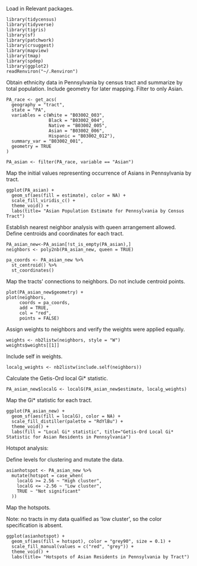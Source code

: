 
Load in Relevant packages.

```{r}
library(tidycensus)
library(tidyverse)
library(tigris)
library(sf)
library(patchwork)
library(crsuggest)
library(mapview)
library(tmap)
library(spdep)
library(ggplot2)
readRenviron("~/.Renviron")
```

Obtain ethnicity data in Pennsylvania by census tract and summarize by total population. Include geometry for later mapping. Filter to only Asian.

```{r}
PA_race <- get_acs(
  geography = "tract",
  state = "PA",
  variables = c(White = "B03002_003",
                Black = "B03002_004",
                Native = "B03002_005",
                Asian = "B03002_006",
                Hispanic = "B03002_012"),
  summary_var = "B03002_001",
  geometry = TRUE
)

PA_asian <- filter(PA_race, variable == "Asian")
```

Map the initial values representing occurrence of Asians in Pennsylvania by tract.

```{r}
ggplot(PA_asian) + 
  geom_sf(aes(fill = estimate), color = NA) + 
  scale_fill_viridis_c() + 
  theme_void() +
  labs(title= "Asian Population Estimate for Pennsylvania by Census Tract")
```
Establish nearest neighbor analysis with queen arrangement allowed. Define centroids and coordinates for each tract. 

```{r}
PA_asian_new<-PA_asian[!st_is_empty(PA_asian),]
neighbors <- poly2nb(PA_asian_new, queen = TRUE)

pa_coords <- PA_asian_new %>%
  st_centroid() %>%
  st_coordinates()
```

Map the tracts' connections to neighbors. Do not include centroid points.

```{r}
plot(PA_asian_new$geometry) +
plot(neighbors, 
     coords = pa_coords, 
     add = TRUE, 
     col = "red", 
     points = FALSE)
```

Assign weights to neighbors and verify the weights were applied equally.

```{r}
weights <- nb2listw(neighbors, style = "W")
weights$weights[[1]]
```

Include self in weights.

```{r}
localg_weights <- nb2listw(include.self(neighbors))
```

Calculate the Getis-Ord local Gi* statistic.

```{r}
PA_asian_new$localG <- localG(PA_asian_new$estimate, localg_weights)
```

Map the Gi* statistic for each tract.

```{r}
ggplot(PA_asian_new) + 
  geom_sf(aes(fill = localG), color = NA) + 
  scale_fill_distiller(palette = "RdYlBu") + 
  theme_void() + 
  labs(fill = "Local Gi* statistic", title="Getis-Ord Local Gi* Statistic for Asian Residents in Pennsylvania") 
```

Hotspot analysis:

Define levels for clustering and mutate the data.

```{r}
asianhotspot <- PA_asian_new %>%
  mutate(hotspot = case_when(
    localG >= 2.56 ~ "High cluster",
    localG <= -2.56 ~ "Low cluster",
    TRUE ~ "Not significant"
  ))
```

Map the hotspots. 

Note: no tracts in my data qualified as 'low cluster', so the color specification is absent.

```{r}
ggplot(asianhotspot) + 
  geom_sf(aes(fill = hotspot), color = "grey90", size = 0.1) + 
  scale_fill_manual(values = c("red", "grey")) + 
  theme_void() +
  labs(title= "Hotspots of Asian Residents in Pennsylvania by Tract")
```
